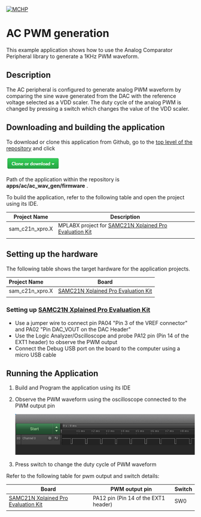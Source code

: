 [![MCHP](https://www.microchip.com/ResourcePackages/Microchip/assets/dist/images/logo.png)](https://www.microchip.com)

# AC PWM generation

This example application shows how to use the Analog Comparator Peripheral library to generate a 1KHz PWM waveform.

## Description

The AC peripheral is configured to generate analog PWM waveform by comparing the sine wave generated from the DAC with the reference voltage selected as a VDD scaler. The duty cycle of the analog PWM is changed by pressing a switch which changes the value of the VDD scaler.

## Downloading and building the application

To download or clone this application from Github, go to the [top level of the repository](https://github.com/Microchip-MPLAB-Harmony/csp_apps_sam_c20_c21) and click

![clone](../../../docs/images/clone.png)

Path of the application within the repository is **apps/ac/ac_wav_gen/firmware** .

To build the application, refer to the following table and open the project using its IDE.

| Project Name      | Description                                    |
| ----------------- | ---------------------------------------------- |
| sam_c21n_xpro.X | MPLABX project for [SAMC21N Xplained Pro Evaluation Kit](https://www.microchip.com/developmenttools/ProductDetails/atsamc21n-xpro) |
|||

## Setting up the hardware

The following table shows the target hardware for the application projects.

| Project Name| Board|
|:---------|:---------:|
| sam_c21n_xpro.X | [SAMC21N Xplained Pro Evaluation Kit](https://www.microchip.com/developmenttools/ProductDetails/atsamc21n-xpro)
|||

### Setting up [SAMC21N Xplained Pro Evaluation Kit](https://www.microchip.com/developmenttools/ProductDetails/atsamc21n-xpro)

- Use a jumper wire to connect pin PA04 "Pin 3 of the VREF connector" and PA02 "Pin DAC_VOUT on the DAC Header"
- Use the Logic Analyzer/Oscilloscope and probe PA12 pin (Pin 14 of the EXT1 header) to observe the PWM output
- Connect the Debug USB port on the board to the computer using a micro USB cable

## Running the Application

1. Build and Program the application using its IDE

2. Observe the PWM waveform using the oscilloscope connected to the PWM output pin

    ![output_2](images/output_ac_wav_gen_2.png)

3. Press switch to change the duty cycle of PWM waveform

Refer to the following table for pwm output and switch details:

| Board| PWM output pin | Switch|
|------|----------------| ------ |
| [SAMC21N Xplained Pro Evaluation Kit](https://www.microchip.com/developmenttools/ProductDetails/atsamc21n-xpro) |PA12 pin (Pin 14 of the EXT1 header) | SW0 ||
|||
